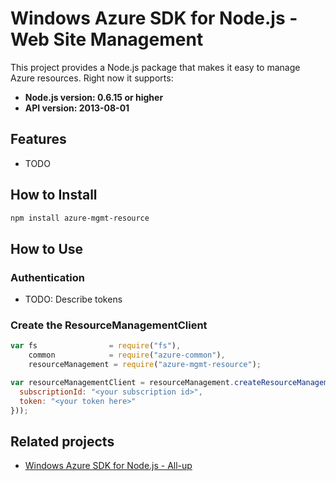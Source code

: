 # Windows Azure SDK for Node.js - Web Site Management

This project provides a Node.js package that makes it easy to manage Azure resources. Right now it supports:
- **Node.js version: 0.6.15 or higher**
- **API version: 2013-08-01**

## Features

 - TODO

## How to Install

```bash
npm install azure-mgmt-resource
```

## How to Use

### Authentication

 - TODO: Describe tokens

### Create the ResourceManagementClient

```javascript
var fs                = require("fs"),
    common            = require("azure-common"),
    resourceManagement = require("azure-mgmt-resource");

var resourceManagementClient = resourceManagement.createResourceManagementClient(new common.TokenCloudCredentials({
  subscriptionId: "<your subscription id>",
  token: "<your token here>"
}));
```

## Related projects

- [Windows Azure SDK for Node.js - All-up](https://github.com/WindowsAzure/azure-sdk-for-node)
